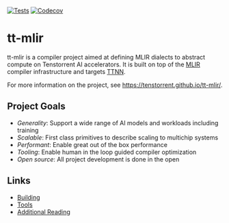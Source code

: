 [![Tests][tests badge]][tests]
[![Codecov][codecov badge]][codecov]

# tt-mlir

tt-mlir is a compiler project aimed at defining MLIR dialects to abstract compute on Tenstorrent AI accelerators.
It is built on top of the [MLIR](https://mlir.llvm.org/) compiler infrastructure and targets [TTNN](https://github.com/tenstorrent/tt-metal).

For more information on the project, see https://tenstorrent.github.io/tt-mlir/.

## Project Goals

- *Generality*: Support a wide range of AI models and workloads including training
- *Scalable*: First class primitives to describe scaling to multichip systems
- *Performant*: Enable great out of the box performance
- *Tooling*: Enable human in the loop guided compiler optimization
- *Open source*: All project development is done in the open

## Links

- [Building](https://tenstorrent.github.io/tt-mlir/build.html)
- [Tools](https://tenstorrent.github.io/tt-mlir/tools.html)
- [Additional Reading](https://tenstorrent.github.io/tt-mlir/additional-reading.html)

[codecov]: https://codecov.io/gh/tenstorrent/tt-mlir
[tests]: https://github.com/tenstorrent/tt-mlir/actions/workflows/on-push.yml?query=branch%3Amain
[codecov badge]: https://codecov.io/gh/tenstorrent/tt-mlir/graph/badge.svg
[tests badge]: https://github.com/tenstorrent/tt-mlir/actions/workflows/on-push.yml/badge.svg?query=branch%3Amain